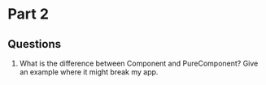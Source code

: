 # Part 2

## Questions

1. What is the difference between Component and PureComponent? Give an example where it might break my app.